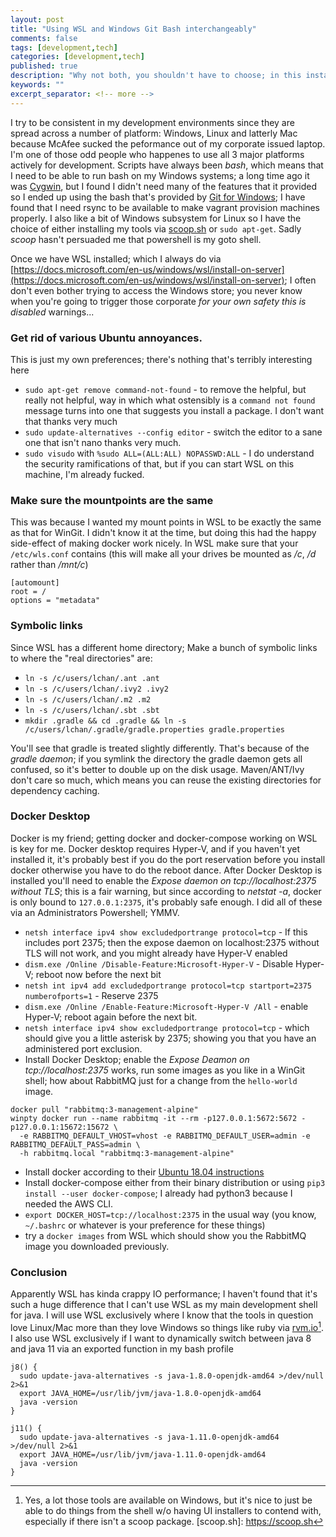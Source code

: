 ```yaml
---
layout: post
title: "Using WSL and Windows Git Bash interchangeably"
comments: false
tags: [development,tech]
categories: [development,tech]
published: true
description: "Why not both, you shouldn't have to choose; in this instance choice is useful"
keywords: ""
excerpt_separator: <!-- more -->
---
```


I try to be consistent in my development environments since they are spread across a number of platform: Windows, Linux and latterly Mac because McAfee sucked the peformance out of my corporate issued laptop. I'm one of those odd people who happenes to use all 3 major platforms actively for development. Scripts have always been _bash_, which means that I need to be able to run bash on my Windows systems; a long time ago it was [Cygwin](https://cygwin.com), but I found I didn't need many of the features that it provided so I ended up using the bash that's provided by [Git for Windows](https://git-scm.com/download/win); I have found that I need rsync to be available to make vagrant provision machines properly. I also like a bit of Windows subsystem for Linux so I have the choice of either installing my tools via [scoop.sh]() or `sudo apt-get`. Sadly _scoop_ hasn't persuaded me that powershell is my goto shell.

<!-- more -->

Once we have WSL installed; which I always do via [https://docs.microsoft.com/en-us/windows/wsl/install-on-server](https://docs.microsoft.com/en-us/windows/wsl/install-on-server); I often don't even bother trying to access the Windows store; you never know when you're going to trigger those corporate _for your own safety this is disabled_ warnings...

### Get rid of various Ubuntu annoyances.

This is just my own preferences; there's nothing that's terribly interesting here
* `sudo apt-get remove command-not-found` - to remove the helpful, but really not helpful, way in which what ostensibly is a `command not found` message turns into one that suggests you install a package. I don't want that thanks very much
* `sudo update-alternatives --config editor` - switch the editor to a sane one that isn't nano thanks very much.
* `sudo visudo` with `%sudo ALL=(ALL:ALL) NOPASSWD:ALL` - I do understand the security ramifications of that, but if you can start WSL on this machine, I'm already fucked.

### Make sure the mountpoints are the same

This was because I wanted my mount points in WSL to be exactly the same as that for WinGit. I didn't know it at the time, but doing this had the happy side-effect of making docker work nicely. In WSL make sure that your `/etc/wls.conf` contains (this will make all your drives be mounted as _/c_, _/d_ rather than _/mnt/c_)

```
[automount]
root = /
options = "metadata"
```

### Symbolic links

Since WSL has a different home directory; Make a bunch of symbolic links to where the "real directories" are:

* `ln -s /c/users/lchan/.ant .ant`
* `ln -s /c/users/lchan/.ivy2 .ivy2`
* `ln -s /c/users/lchan/.m2 .m2`
* `ln -s /c/users/lchan/.sbt .sbt`
* `mkdir .gradle && cd .gradle && ln -s /c/users/lchan/.gradle/gradle.properties gradle.properties`

You'll see that gradle is treated slightly differently. That's because of the _gradle daemon_; if you symlink the directory the gradle daemon gets all confused, so it's better to double up on the disk usage. Maven/ANT/Ivy don't care so much, which means you can reuse the existing directories for dependency caching.

### Docker Desktop

Docker is my friend; getting docker and docker-compose working on WSL is key for me. Docker desktop requires Hyper-V, and if you haven't yet installed it, it's probably best if you do the port reservation before you install docker otherwise you have to do the reboot dance. After Docker Desktop is installed you'll need to enable the _Expose daemon on tcp://localhost:2375 without TLS_; this is a fair warning, but since according to _netstat -a_, docker is only bound to `127.0.0.1:2375`, it's probably safe enough. I did all of these via an Administrators Powershell; YMMV.

* `netsh interface ipv4 show excludedportrange protocol=tcp` - If this includes port 2375; then the expose daemon on localhost:2375 without TLS will not work, and you might already have Hyper-V enabled
* `dism.exe /Online /Disable-Feature:Microsoft-Hyper-V` - Disable Hyper-V; reboot now before the next bit
* `netsh int ipv4 add excludedportrange protocol=tcp startport=2375 numberofports=1` - Reserve 2375
* `dism.exe /Online /Enable-Feature:Microsoft-Hyper-V /All` - enable Hyper-V; reboot again before the next bit.
* `netsh interface ipv4 show excludedportrange protocol=tcp` - which should give you a little asterisk by 2375; showing you that you have an administered port exclusion.
* Install Docker Desktop; enable the _Expose Deamon on tcp://localhost:2375_ works, run some images as you like in a WinGit shell; how about RabbitMQ just for a change from the `hello-world` image.
```
docker pull "rabbitmq:3-management-alpine"
winpty docker run --name rabbitmq -it --rm -p127.0.0.1:5672:5672 -p127.0.0.1:15672:15672 \
  -e RABBITMQ_DEFAULT_VHOST=vhost -e RABBITMQ_DEFAULT_USER=admin -e RABBITMQ_DEFAULT_PASS=admin \
  -h rabbitmq.local "rabbitmq:3-management-alpine"
```
* Install docker according to their [Ubuntu 18.04 instructions](https://docs.docker.com/install/linux/docker-ce/ubuntu/)
* Install docker-compose either from their binary distribution or using `pip3 install --user docker-compose`; I already had python3 because I needed the AWS CLI.
* `export DOCKER_HOST=tcp://localhost:2375` in the usual way (you know, `~/.bashrc` or whatever is your preference for these things)
* try a `docker images` from WSL which should show you the RabbitMQ image you downloaded previously.

### Conclusion

Apparently WSL has kinda crappy IO performance; I haven't found that it's such a huge difference that I can't use WSL as my main development shell for java. I will use WSL exclusively where I know that the tools in question love Linux/Mac more than they love Windows so things like ruby via [rvm.io](https://rvm.io)[^1]. I also use WSL exclusively if I want to dynamically switch between java 8 and java 11 via an exported function in my bash profile

```
j8() {
  sudo update-java-alternatives -s java-1.8.0-openjdk-amd64 >/dev/null 2>&1
  export JAVA_HOME=/usr/lib/jvm/java-1.8.0-openjdk-amd64
  java -version
}

j11() {
  sudo update-java-alternatives -s java-1.11.0-openjdk-amd64 >/dev/null 2>&1
  export JAVA_HOME=/usr/lib/jvm/java-1.11.0-openjdk-amd64
  java -version
}
```

[^1]: Yes, a lot those tools are available on Windows, but it's nice to just be able to do things from the shell w/o having UI installers to contend with, especially if there isn't a scoop package.
[scoop.sh]: https://scoop.sh